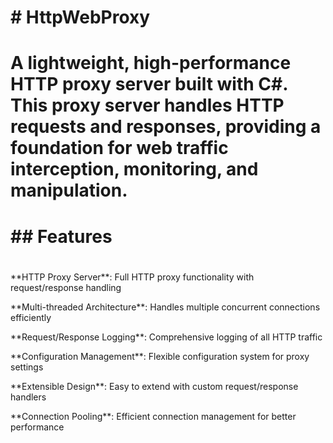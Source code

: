 # \# HttpWebProxy

# 

# A lightweight, high-performance HTTP proxy server built with C#. This proxy server handles HTTP requests and responses, providing a foundation for web traffic interception, monitoring, and manipulation.

# 

# \## Features

# 

**HTTP Proxy Server\*\*: Full HTTP proxy functionality with request/response handling

**Multi-threaded Architecture\*\*: Handles multiple concurrent connections efficiently

**Request/Response Logging\*\*: Comprehensive logging of all HTTP traffic

**Configuration Management\*\*: Flexible configuration system for proxy settings

**Extensible Design\*\*: Easy to extend with custom request/response handlers

**Connection Pooling\*\*: Efficient connection management for better performance

# 

